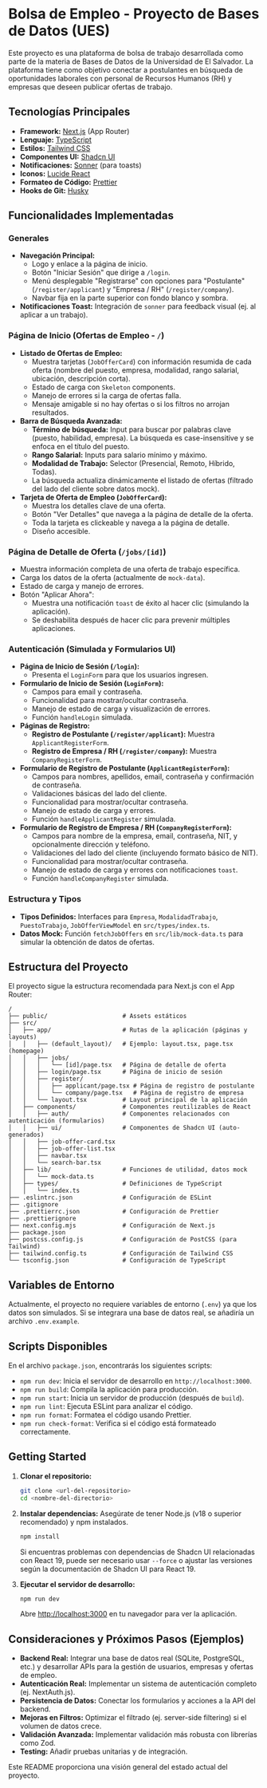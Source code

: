 # Bolsa de Empleo - Proyecto de Bases de Datos (UES)

Este proyecto es una plataforma de bolsa de trabajo desarrollada como parte de la materia de Bases de Datos de la Universidad de El Salvador. La plataforma tiene como objetivo conectar a postulantes en búsqueda de oportunidades laborales con personal de Recursos Humanos (RH) y empresas que deseen publicar ofertas de trabajo.

## Tecnologías Principales

*   **Framework:** [Next.js](https://nextjs.org/) (App Router)
*   **Lenguaje:** [TypeScript](https://www.typescriptlang.org/)
*   **Estilos:** [Tailwind CSS](https://tailwindcss.com/)
*   **Componentes UI:** [Shadcn UI](https://ui.shadcn.com/)
*   **Notificaciones:** [Sonner](https://sonner.emilkowal.ski/) (para toasts)
*   **Iconos:** [Lucide React](https://lucide.dev/)
*   **Formateo de Código:** [Prettier](https://prettier.io/)
*   **Hooks de Git:** [Husky](https://typicode.github.io/husky/)

## Funcionalidades Implementadas

### Generales
*   **Navegación Principal:**
    *   Logo y enlace a la página de inicio.
    *   Botón "Iniciar Sesión" que dirige a `/login`.
    *   Menú desplegable "Registrarse" con opciones para "Postulante" (`/register/applicant`) y "Empresa / RH" (`/register/company`).
    *   Navbar fija en la parte superior con fondo blanco y sombra.
*   **Notificaciones Toast:** Integración de `sonner` para feedback visual (ej. al aplicar a un trabajo).

### Página de Inicio (Ofertas de Empleo - `/`)
*   **Listado de Ofertas de Empleo:**
    *   Muestra tarjetas (`JobOfferCard`) con información resumida de cada oferta (nombre del puesto, empresa, modalidad, rango salarial, ubicación, descripción corta).
    *   Estado de carga con `Skeleton` components.
    *   Manejo de errores si la carga de ofertas falla.
    *   Mensaje amigable si no hay ofertas o si los filtros no arrojan resultados.
*   **Barra de Búsqueda Avanzada:**
    *   **Término de búsqueda:** Input para buscar por palabras clave (puesto, habilidad, empresa). La búsqueda es case-insensitive y se enfoca en el título del puesto.
    *   **Rango Salarial:** Inputs para salario mínimo y máximo.
    *   **Modalidad de Trabajo:** Selector (Presencial, Remoto, Híbrido, Todas).
    *   La búsqueda actualiza dinámicamente el listado de ofertas (filtrado del lado del cliente sobre datos mock).
*   **Tarjeta de Oferta de Empleo (`JobOfferCard`):**
    *   Muestra los detalles clave de una oferta.
    *   Botón "Ver Detalles" que navega a la página de detalle de la oferta.
    *   Toda la tarjeta es clickeable y navega a la página de detalle.
    *   Diseño accesible.

### Página de Detalle de Oferta (`/jobs/[id]`)
*   Muestra información completa de una oferta de trabajo específica.
*   Carga los datos de la oferta (actualmente de `mock-data`).
*   Estado de carga y manejo de errores.
*   Botón "Aplicar Ahora":
    *   Muestra una notificación `toast` de éxito al hacer clic (simulando la aplicación).
    *   Se deshabilita después de hacer clic para prevenir múltiples aplicaciones.

### Autenticación (Simulada y Formularios UI)
*   **Página de Inicio de Sesión (`/login`):**
    *   Presenta el `LoginForm` para que los usuarios ingresen.
*   **Formulario de Inicio de Sesión (`LoginForm`):**
    *   Campos para email y contraseña.
    *   Funcionalidad para mostrar/ocultar contraseña.
    *   Manejo de estado de carga y visualización de errores.
    *   Función `handleLogin` simulada.
*   **Páginas de Registro:**
    *   **Registro de Postulante (`/register/applicant`):** Muestra `ApplicantRegisterForm`.
    *   **Registro de Empresa / RH (`/register/company`):** Muestra `CompanyRegisterForm`.
*   **Formulario de Registro de Postulante (`ApplicantRegisterForm`):**
    *   Campos para nombres, apellidos, email, contraseña y confirmación de contraseña.
    *   Validaciones básicas del lado del cliente.
    *   Funcionalidad para mostrar/ocultar contraseña.
    *   Manejo de estado de carga y errores.
    *   Función `handleApplicantRegister` simulada.
*   **Formulario de Registro de Empresa / RH (`CompanyRegisterForm`):**
    *   Campos para nombre de la empresa, email, contraseña, NIT, y opcionalmente dirección y teléfono.
    *   Validaciones del lado del cliente (incluyendo formato básico de NIT).
    *   Funcionalidad para mostrar/ocultar contraseña.
    *   Manejo de estado de carga y errores con notificaciones `toast`.
    *   Función `handleCompanyRegister` simulada.

### Estructura y Tipos
*   **Tipos Definidos:** Interfaces para `Empresa`, `ModalidadTrabajo`, `PuestoTrabajo`, `JobOfferViewModel` en `src/types/index.ts`.
*   **Datos Mock:** Función `fetchJobOffers` en `src/lib/mock-data.ts` para simular la obtención de datos de ofertas.

## Estructura del Proyecto

El proyecto sigue la estructura recomendada para Next.js con el App Router:

```
/
├── public/                     # Assets estáticos
├── src/
│   ├── app/                    # Rutas de la aplicación (páginas y layouts)
│   │   ├── (default_layout)/   # Ejemplo: layout.tsx, page.tsx (homepage)
│   │   ├── jobs/
│   │   │   └── [id]/page.tsx   # Página de detalle de oferta
│   │   ├── login/page.tsx      # Página de inicio de sesión
│   │   ├── register/
│   │   │   ├── applicant/page.tsx # Página de registro de postulante
│   │   │   └── company/page.tsx   # Página de registro de empresa
│   │   └── layout.tsx          # Layout principal de la aplicación
│   ├── components/             # Componentes reutilizables de React
│   │   ├── auth/               # Componentes relacionados con autenticación (formularios)
│   │   ├── ui/                 # Componentes de Shadcn UI (auto-generados)
│   │   ├── job-offer-card.tsx
│   │   ├── job-offer-list.tsx
│   │   ├── navbar.tsx
│   │   └── search-bar.tsx
│   ├── lib/                    # Funciones de utilidad, datos mock
│   │   └── mock-data.ts
│   ├── types/                  # Definiciones de TypeScript
│   │   └── index.ts
├── .eslintrc.json              # Configuración de ESLint
├── .gitignore
├── .prettierrc.json            # Configuración de Prettier
├── .prettierignore
├── next.config.mjs             # Configuración de Next.js
├── package.json
├── postcss.config.js           # Configuración de PostCSS (para Tailwind)
├── tailwind.config.ts          # Configuración de Tailwind CSS
└── tsconfig.json               # Configuración de TypeScript
```

## Variables de Entorno

Actualmente, el proyecto no requiere variables de entorno (`.env`) ya que los datos son simulados. Si se integrara una base de datos real, se añadiría un archivo `.env.example`.

## Scripts Disponibles

En el archivo `package.json`, encontrarás los siguientes scripts:

*   `npm run dev`: Inicia el servidor de desarrollo en `http://localhost:3000`.
*   `npm run build`: Compila la aplicación para producción.
*   `npm run start`: Inicia un servidor de producción (después de `build`).
*   `npm run lint`: Ejecuta ESLint para analizar el código.
*   `npm run format`: Formatea el código usando Prettier.
*   `npm run check-format`: Verifica si el código está formateado correctamente.

## Getting Started

1.  **Clonar el repositorio:**
    ```bash
    git clone <url-del-repositorio>
    cd <nombre-del-directorio>
    ```

2.  **Instalar dependencias:**
    Asegúrate de tener Node.js (v18 o superior recomendado) y npm instalados.
    ```bash
    npm install
    ```
    Si encuentras problemas con dependencias de Shadcn UI relacionadas con React 19, puede ser necesario usar `--force` o ajustar las versiones según la documentación de Shadcn UI para React 19.

3.  **Ejecutar el servidor de desarrollo:**
    ```bash
    npm run dev
    ```

    Abre [http://localhost:3000](http://localhost:3000) en tu navegador para ver la aplicación.

## Consideraciones y Próximos Pasos (Ejemplos)

*   **Backend Real:** Integrar una base de datos real (SQLite, PostgreSQL, etc.) y desarrollar APIs para la gestión de usuarios, empresas y ofertas de empleo.
*   **Autenticación Real:** Implementar un sistema de autenticación completo (ej. NextAuth.js).
*   **Persistencia de Datos:** Conectar los formularios y acciones a la API del backend.
*   **Mejoras en Filtros:** Optimizar el filtrado (ej. server-side filtering) si el volumen de datos crece.
*   **Validación Avanzada:** Implementar validación más robusta con librerías como Zod.
*   **Testing:** Añadir pruebas unitarias y de integración.

Este README proporciona una visión general del estado actual del proyecto.

